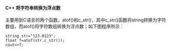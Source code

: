 
#### C++ 将字符串转换为浮点数
主要用到C语言的两个函数，atof()和c_str()，其中c_str()函数将string转换为字符数组，而atof()将字符数组转换为浮点数；如下图程序所示：

```
string str="123.0123";
float f=atof(str.c_str());
cout<<f;
```

